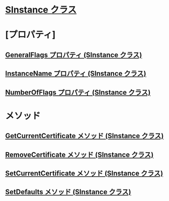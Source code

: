 # [SInstance クラス](sinstance-class.md)
# [プロパティ]
## [GeneralFlags プロパティ (SInstance クラス)](generalflags-property-sinstance-class.md)
## [InstanceName プロパティ (SInstance クラス)](instancename-property-sinstance-class.md)
## [NumberOfFlags プロパティ (SInstance クラス)](numberofflags-property-sinstance-class.md)
# メソッド
## [GetCurrentCertificate メソッド (SInstance クラス)](getcurrentcertificate-method-sinstance-class.md)
## [RemoveCertificate メソッド (SInstance クラス)](removecertificate-method-sinstance-class.md)
## [SetCurrentCertificate メソッド (SInstance クラス)](setcurrentcertificate-method-sinstance-class.md)
## [SetDefaults メソッド (SInstance クラス)](setdefaults-method-sinstance-class.md)
